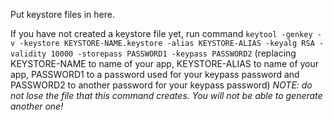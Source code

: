 Put keystore files in here.

If you have not created a keystore file yet, run command `keytool -genkey -v -keystore KEYSTORE-NAME.keystore -alias KEYSTORE-ALIAS -keyalg RSA -validity 10000 -storepass PASSWORD1 -keypass PASSWORD2` (replacing KEYSTORE-NAME to name of your app, KEYSTORE-ALIAS to name of your app, PASSWORD1 to a password used for your keypass password and PASSWORD2 to another password for your keypass password) *NOTE: do not lose the file that this command creates. You will not be able to generate another one!*